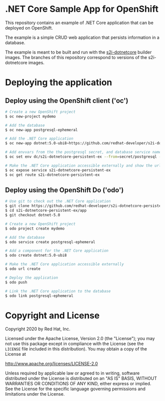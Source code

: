 # .NET Core Sample App for OpenShift

This repository contains an example of .NET Core application that can be deployed on OpenShift.

The example is a simple CRUD web application that persists information in a database.

The example is meant to be built and run with the [s2i-dotnetcore](https://github.com/redhat-developer/s2i-dotnetcore) builder
images. The branches of this repository correspond to versions of the s2i-dotnetcore images.

# Deploying the application

## Deploy using the OpenShift client ('oc')

```sh
# Create a new OpenShift project
$ oc new-project mydemo

# Add the database
$ oc new-app postgresql-ephemeral

# Add the .NET Core application
$ oc new-app dotnet:5.0-ubi8~https://github.com/redhat-developer/s2i-dotnetcore-persistent-ex#dotnet-5.0 --context-dir app

# Add envvars from the the postgresql secret, and database service name envvar.
$ oc set env dc/s2i-dotnetcore-persistent-ex --from=secret/postgresql -e database-service=postgresql

# Make the .NET Core application accessible externally and show the url
$ oc expose service s2i-dotnetcore-persistent-ex
$ oc get route s2i-dotnetcore-persistent-ex
```

## Deploy using the OpenShift Do ('odo')

```sh
# Use git to check out the .NET Core application
$ git clone https://github.com/redhat-developer/s2i-dotnetcore-persistent-ex
$ cd s2i-dotnetcore-persistent-ex/app
$ git checkout dotnet-5.0

# Create a new OpenShift project
$ odo project create mydemo

# Add the database
$ odo service create postgresql-ephemeral

# Add a component for the .NET Core application
$ odo create dotnet:5.0-ubi8

# Make the .NET Core application accessible externally
$ odo url create

# Deploy the application
$ odo push

# Link the .NET Core application to the database
$ odo link postgresql-ephemeral
```

# Copyright and License

Copyright 2020 by Red Hat, Inc.

Licensed under the Apache License, Version 2.0 (the "License"); you may not
use this package except in compliance with the License (see the `LICENSE` file
included in this distribution). You may obtain a copy of the License at

   http://www.apache.org/licenses/LICENSE-2.0

Unless required by applicable law or agreed to in writing, software
distributed under the License is distributed on an "AS IS" BASIS, WITHOUT
WARRANTIES OR CONDITIONS OF ANY KIND, either express or implied. See the
License for the specific language governing permissions and limitations under
the License.
